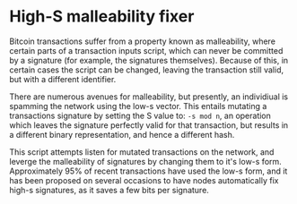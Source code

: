 High-S malleability fixer
===

  
 Bitcoin transactions suffer from a property known as malleability, where certain parts of a transaction inputs script, 
 which can never be committed by a signature (for example, the signatures themselves). Because of this,
 in certain cases the script can be changed, leaving the transaction still valid, but with a different identifier. 
 
 There are numerous avenues for malleability, but presently, an individiual is spamming the network using the low-s 
 vector. This entails mutating a transactions signature by setting the S value to: `-s mod n`, an operation which 
 leaves the signature perfectly valid for that transaction, but results in a different binary representation, and hence
 a different hash. 
 
 This script attempts listen for mutated transactions on the network, and leverge the malleability of signatures
 by changing them to it's low-s form. Approximately 95% of recent transactions have used the low-s form, and it 
 has been proposed on several occasions to have nodes automatically fix high-s signatures, as it saves a few bits per signature.
 